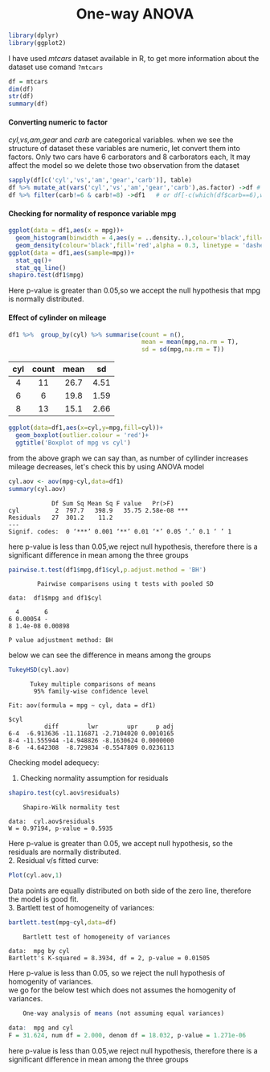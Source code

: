 <font><h1 align='center'> One-way ANOVA</h1></font>
```r
library(dplyr) 
library(ggplot2)
```
I have used _mtcars_ dataset available in R, to get more information about the dataset use comand ```?mtcars```
```r
df = mtcars
dim(df)
str(df)
summary(df)
```
#### Converting numeric to factor

_cyl,vs,am,gear_ and _carb_ are categorical variables. when we see the structure of dataset these variables are numeric, let convert them into factors. Only two cars have 6 carborators and 8 carborators each, It may affect the model so we delete those two observation from the dataset
```r
sapply(df[c('cyl','vs','am','gear','carb')], table)
df %>% mutate_at(vars('cyl','vs','am','gear','carb'),as.factor) ->df # or df <- mutate_at(df,vars('cyl','vs','am','gear','carb'),as.factor)
df %>% filter(carb!=6 & carb!=8) ->df1   # or df[-c(which(df$carb==6),which(df$carb==8)),] -> df1
```
#### Checking for normality of responce variable mpg
```r
ggplot(data = df1,aes(x = mpg))+
  geom_histogram(binwidth = 4,aes(y = ..density..),colour='black',fill='white')+
  geom_density(colour='black',fill='red',alpha = 0.3, linetype = 'dashed')
ggplot(data = df1,aes(sample=mpg))+
  stat_qq()+
  stat_qq_line()
shapiro.test(df1$mpg)
```
Here p-value is greater than 0.05,so we accept the null hypothesis that mpg is normally distributed.
#### Effect of cylinder on mileage
```r
df1 %>%  group_by(cyl) %>% summarise(count = n(),
                                     mean = mean(mpg,na.rm = T),
                                     sd = sd(mpg,na.rm = T))
```
|cyl|count|mean|sd|
|:---:|:---:|:---:|:---:|
|4  |11|26.7|4.51|
|6|6|19.8|1.59|
|8|13|15.1|2.66|
```r
ggplot(data=df1,aes(x=cyl,y=mpg,fill=cyl))+
  geom_boxplot(outlier.colour = 'red')+
  ggtitle('Boxplot of mpg vs cyl')
```
from the above graph we can say than, as number of cyllinder increases mileage decreases, let's check this by using ANOVA model
```r
cyl.aov <- aov(mpg~cyl,data=df1)
summary(cyl.aov)
```
```
            Df Sum Sq Mean Sq F value   Pr(>F)    
cyl          2  797.7   398.9   35.75 2.58e-08 ***
Residuals   27  301.2    11.2                     
---
Signif. codes:  0 ‘***’ 0.001 ‘**’ 0.01 ‘*’ 0.05 ‘.’ 0.1 ‘ ’ 1
```
here p-value is less than 0.05,we reject null hypothesis, therefore there is a significant difference in mean among the three groups
```r
pairwise.t.test(df1$mpg,df1$cyl,p.adjust.method = 'BH')
```
```
      	Pairwise comparisons using t tests with pooled SD 

data:  df1$mpg and df1$cyl 

  4       6      
6 0.00054 -      
8 1.4e-08 0.00898

P value adjustment method: BH 
```
below we can see the difference in means among the groups
```r
TukeyHSD(cyl.aov)
```
```
      Tukey multiple comparisons of means
       95% family-wise confidence level

Fit: aov(formula = mpg ~ cyl, data = df1)

$cyl
          diff        lwr        upr     p adj
6-4  -6.913636 -11.116871 -2.7104020 0.0010165
8-4 -11.555944 -14.948826 -8.1630624 0.0000000
8-6  -4.642308  -8.729834 -0.5547809 0.0236113
```
Checking model adequecy:
1. Checking normality assumption for residuals
```r
shapiro.test(cyl.aov$residuals)
```
```
	Shapiro-Wilk normality test

data:  cyl.aov$residuals
W = 0.97194, p-value = 0.5935
```
Here p-value is greater than 0.05, we accept null hypothesis, so the residuals are normally distributed. \
2. Residual v/s fitted curve:
```r
Plot(cyl.aov,1)
```
Data points are equally distributed on both side of the zero line, therefore the model is good fit.\
3. Bartlett test of homogeneity of variances: 
```r
bartlett.test(mpg~cyl,data=df)
```
```
	Bartlett test of homogeneity of variances

data:  mpg by cyl
Bartlett's K-squared = 8.3934, df = 2, p-value = 0.01505
```
Here p-value is less than 0.05, so we reject the null hypothesis of homogenity of variances.\
we go for the below test which does not assumes the homogenity of variances.
```r
   	One-way analysis of means (not assuming equal variances)

data:  mpg and cyl
F = 31.624, num df = 2.000, denom df = 18.032, p-value = 1.271e-06
```
here p-value is less than 0.05,we reject null hypothesis, therefore there is a significant difference in mean among the three groups

